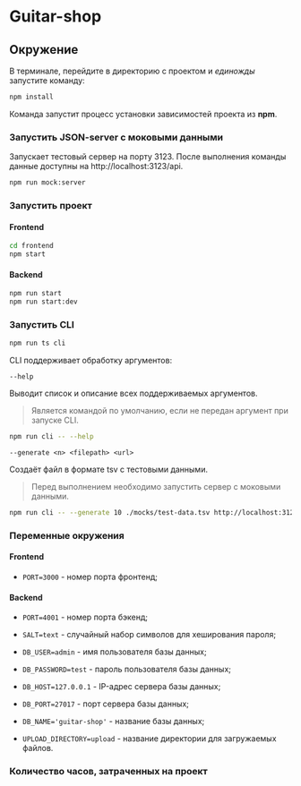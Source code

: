 # Guitar-shop

## Окружение

В терминале, перейдите в директорию с проектом и _единожды_ запустите команду:

```bash
npm install
```

Команда запустит процесс установки зависимостей проекта из **npm**.

### Запустить JSON-server с моковыми данными

Запускает тестовый сервер на порту 3123. После выполнения команды данные доступны на http://localhost:3123/api.

```bash
npm run mock:server
```

### Запустить проект

#### Frontend

```bash
cd frontend
npm start
```

#### Backend

```bash
npm run start
npm run start:dev
```

### Запустить CLI

```bash
npm run ts cli
```

CLI поддерживает обработку аргументов:

`--help`

Выводит список и описание всех поддерживаемых аргументов.

> Является командой по умолчанию, если не передан аргумент при запуске CLI.

```bash
npm run cli -- --help
```

`--generate <n> <filepath> <url>`

Создаёт файл в формате tsv с тестовыми данными.

> Перед выполнением необходимо запустить сервер с моковыми данными.

```bash
npm run cli -- --generate 10 ./mocks/test-data.tsv http://localhost:3123/api
```

### Переменные окружения

#### Frontend

- `PORT=3000` - номер порта фронтенд;

#### Backend

- `PORT=4001` - номер порта бэкенд;

- `SALT=text` - случайный набор символов для хеширования пароля;

- `DB_USER=admin` - имя пользователя базы данных;

- `DB_PASSWORD=test` - пароль пользователя базы данных;

- `DB_HOST=127.0.0.1` - IP-адрес сервера базы данных;

- `DB_PORT=27017` - порт сервера базы данных;

- `DB_NAME='guitar-shop'` - название базы данных;

- `UPLOAD_DIRECTORY=upload` - название директории для загружаемых файлов.

### Количество часов, затраченных на проект
